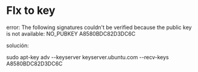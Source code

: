 ---
---
# FIx to key

error: The following signatures couldn't be verified because the public key is not available: NO_PUBKEY A8580BDC82D3DC6C

solución:

sudo apt-key adv --keyserver keyserver.ubuntu.com --recv-keys A8580BDC82D3DC6C